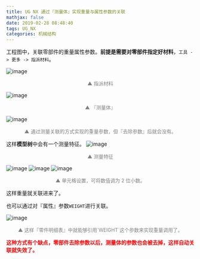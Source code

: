 ```yaml
---
title: UG NX 通过『测量体』实现重量与属性参数的关联
mathjax: false
date: 2019-02-28 08:48:40
tags: UG_NX
categories: 机械结构
---
```


工程图中，关联零部件的重量属性参数。**前提是需要对零部件指定好材料**，`工具 -> 更多 -> 指派材料`。

<!--more-->

![image](http://image.huvjie.com/190228-01_img01.jpg)
<div style="font-size:13px;color:gray;text-align:center">▲ 指派材料</div>

![image](http://image.huvjie.com/190228-01_img02.jpg)
<div style="font-size:13px;color:gray;text-align:center">▲ 『测量体』</div>

![image](http://image.huvjie.com/190228-01_img03.jpg)
<div style="font-size:13px;color:gray;text-align:center">▲ 通过测量关联的方式实现的重量参数，但『去除参数』后就会没有。</div>

这样**模型树**中会有一个测量特征。
![image](http://image.huvjie.com/190228-01_img04.jpg)
<div style="font-size:13px;color:gray;text-align:center">▲ 测量特征</div>

![image](http://image.huvjie.com/190228-01_img05.jpg)
![image](http://image.huvjie.com/190228-01_img06.jpg)
![image](http://image.huvjie.com/190228-01_img07.jpg)
<div style="font-size:13px;color:gray;text-align:center">▲ 单元格设置，可将数值调为 2 位小数。</div>

这样重量就关联进来了。

也可以通过对『属性』参数`WEIGHT`进行关联。

![image](http://image.huvjie.com/190228-01_img08.jpg)

<div style="font-size:13px;color:gray;text-align:center">▲ 这样『零件明细表』中就能够引用`WEIGHT`这个参数来实现重量调用了。</div>


<span style="color:red">**这种方式有个缺点，零部件去除参数以后，测量体的参数也会被去掉，这样自动关联就失效了。**</span>
